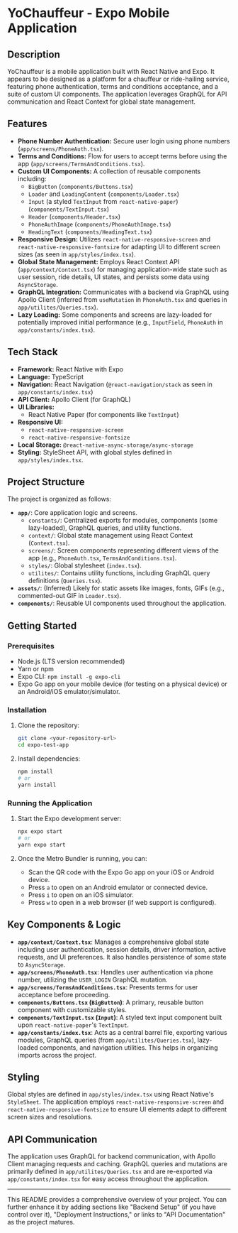 # YoChauffeur - Expo Mobile Application

## Description

YoChauffeur is a mobile application built with React Native and Expo. It appears to be designed as a platform for a chauffeur or ride-hailing service, featuring phone authentication, terms and conditions acceptance, and a suite of custom UI components. The application leverages GraphQL for API communication and React Context for global state management.

## Features

*   **Phone Number Authentication:** Secure user login using phone numbers (`app/screens/PhoneAuth.tsx`).
*   **Terms and Conditions:** Flow for users to accept terms before using the app (`app/screens/TermsAndConditions.tsx`).
*   **Custom UI Components:** A collection of reusable components including:
    *   `BigButton` (`components/Buttons.tsx`)
    *   `Loader` and `LoadingContent` (`components/Loader.tsx`)
    *   `Input` (a styled `TextInput` from `react-native-paper`) (`components/TextInput.tsx`)
    *   `Header` (`components/Header.tsx`)
    *   `PhoneAuthImage` (`components/PhoneAuthImage.tsx`)
    *   `HeadingText` (`components/HeadingText.tsx`)
*   **Responsive Design:** Utilizes `react-native-responsive-screen` and `react-native-responsive-fontsize` for adapting UI to different screen sizes (as seen in `app/styles/index.tsx`).
*   **Global State Management:** Employs React Context API (`app/context/Context.tsx`) for managing application-wide state such as user session, ride details, UI states, and persists some data using `AsyncStorage`.
*   **GraphQL Integration:** Communicates with a backend via GraphQL using Apollo Client (inferred from `useMutation` in `PhoneAuth.tsx` and queries in `app/utilites/Queries.tsx`).
*   **Lazy Loading:** Some components and screens are lazy-loaded for potentially improved initial performance (e.g., `InputField`, `PhoneAuth` in `app/constants/index.tsx`).

## Tech Stack

*   **Framework:** React Native with Expo
*   **Language:** TypeScript
*   **Navigation:** React Navigation (`@react-navigation/stack` as seen in `app/constants/index.tsx`)
*   **API Client:** Apollo Client (for GraphQL)
*   **UI Libraries:**
    *   React Native Paper (for components like `TextInput`)
*   **Responsive UI:**
    *   `react-native-responsive-screen`
    *   `react-native-responsive-fontsize`
*   **Local Storage:** `@react-native-async-storage/async-storage`
*   **Styling:** StyleSheet API, with global styles defined in `app/styles/index.tsx`.

## Project Structure

The project is organized as follows:

*   **`app/`**: Core application logic and screens.
    *   `constants/`: Centralized exports for modules, components (some lazy-loaded), GraphQL queries, and utility functions.
    *   `context/`: Global state management using React Context (`Context.tsx`).
    *   `screens/`: Screen components representing different views of the app (e.g., `PhoneAuth.tsx`, `TermsAndConditions.tsx`).
    *   `styles/`: Global stylesheet (`index.tsx`).
    *   `utilites/`: Contains utility functions, including GraphQL query definitions (`Queries.tsx`).
*   **`assets/`**: (Inferred) Likely for static assets like images, fonts, GIFs (e.g., commented-out GIF in `Loader.tsx`).
*   **`components/`**: Reusable UI components used throughout the application.

## Getting Started

### Prerequisites

*   Node.js (LTS version recommended)
*   Yarn or npm
*   Expo CLI: `npm install -g expo-cli`
*   Expo Go app on your mobile device (for testing on a physical device) or an Android/iOS emulator/simulator.

### Installation

1.  Clone the repository:
    ```bash
    git clone <your-repository-url>
    cd expo-test-app
    ```

2.  Install dependencies:
    ```bash
    npm install
    # or
    yarn install
    ```

### Running the Application

1.  Start the Expo development server:
    ```bash
    npx expo start
    # or
    yarn expo start
    ```

2.  Once the Metro Bundler is running, you can:
    *   Scan the QR code with the Expo Go app on your iOS or Android device.
    *   Press `a` to open on an Android emulator or connected device.
    *   Press `i` to open on an iOS simulator.
    *   Press `w` to open in a web browser (if web support is configured).

## Key Components & Logic

*   **`app/context/Context.tsx`**: Manages a comprehensive global state including user authentication, session details, driver information, active requests, and UI preferences. It also handles persistence of some state to `AsyncStorage`.
*   **`app/screens/PhoneAuth.tsx`**: Handles user authentication via phone number, utilizing the `USER_LOGIN` GraphQL mutation.
*   **`app/screens/TermsAndConditions.tsx`**: Presents terms for user acceptance before proceeding.
*   **`components/Buttons.tsx` (`BigButton`)**: A primary, reusable button component with customizable styles.
*   **`components/TextInput.tsx` (`Input`)**: A styled text input component built upon `react-native-paper`'s `TextInput`.
*   **`app/constants/index.tsx`**: Acts as a central barrel file, exporting various modules, GraphQL queries (from `app/utilites/Queries.tsx`), lazy-loaded components, and navigation utilities. This helps in organizing imports across the project.

## Styling

Global styles are defined in `app/styles/index.tsx` using React Native's `StyleSheet`. The application employs `react-native-responsive-screen` and `react-native-responsive-fontsize` to ensure UI elements adapt to different screen sizes and resolutions.

## API Communication

The application uses GraphQL for backend communication, with Apollo Client managing requests and caching. GraphQL queries and mutations are primarily defined in `app/utilites/Queries.tsx` and are re-exported via `app/constants/index.tsx` for easy access throughout the application.

---

This README provides a comprehensive overview of your project. You can further enhance it by adding sections like "Backend Setup" (if you have control over it), "Deployment Instructions," or links to "API Documentation" as the project matures.
